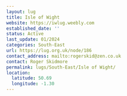```yaml
---
layout: lug
title: Isle of Wight
website: https://iwlug.weebly.com
established_date: ''
status: Active
last_update: 01/2024
categories: South-East
url: https://lug.org.uk/node/186
contact_address: mailto:rogerskid@zen.co.uk
contact: Roger Skidmore
permalink: lugs/South-East/Isle of Wight/
location:
  latitude: 50.69
  longitude: -1.30
---
```

